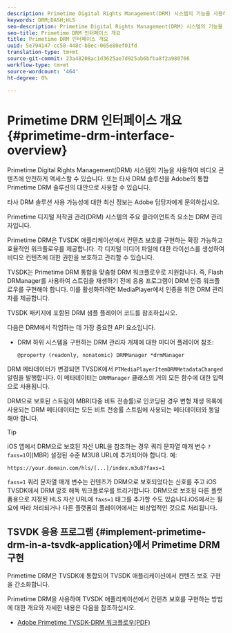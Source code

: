 ```yaml
---
description: Primetime Digital Rights Management(DRM) 시스템의 기능을 사용하여 비디오 콘텐츠에 안전하게 액세스할 수 있습니다. 또는 타사 DRM 솔루션을 Adobe의 통합 Primetime DRM 솔루션의 대안으로 사용할 수 있습니다.
keywords: DRM;DASH;HLS
seo-description: Primetime Digital Rights Management(DRM) 시스템의 기능을 사용하여 비디오 콘텐츠에 안전하게 액세스할 수 있습니다. 또는 타사 DRM 솔루션을 Adobe의 통합 Primetime DRM 솔루션의 대안으로 사용할 수 있습니다.
seo-title: Primetime DRM 인터페이스 개요
title: Primetime DRM 인터페이스 개요
uuid: 5e794147-cc58-448c-b8ec-065e80ef01fd
translation-type: tm+mt
source-git-commit: 23a48208ac1d3625ae7d925ab6bfba8f2a980766
workflow-type: tm+mt
source-wordcount: '464'
ht-degree: 0%

---
```



# Primetime DRM 인터페이스 개요 {#primetime-drm-interface-overview}

Primetime Digital Rights Management(DRM) 시스템의 기능을 사용하여 비디오 콘텐츠에 안전하게 액세스할 수 있습니다. 또는 타사 DRM 솔루션을 Adobe의 통합 Primetime DRM 솔루션의 대안으로 사용할 수 있습니다.

<!--<a id="section_4DD54E085AB345FE9BE00865E56B28DB"></a>-->

타사 DRM 솔루션 사용 가능성에 대한 최신 정보는 Adobe 담당자에게 문의하십시오.

Primetime 디지털 저작권 관리(DRM) 시스템의 주요 클라이언트측 요소는 DRM 관리자입니다.

Primetime DRM은 TVSDK 애플리케이션에서 컨텐츠 보호를 구현하는 확장 가능하고 효율적인 워크플로우를 제공합니다. 각 디지털 미디어 파일에 대한 라이선스를 생성하여 비디오 컨텐츠에 대한 권한을 보호하고 관리할 수 있습니다.

TVSDK는 Primetime DRM 통합을 맞춤형 DRM 워크플로우로 지원합니다. 즉, Flash DRManager를 사용하여 스트림을 재생하기 전에 응용 프로그램이 DRM 인증 워크플로우를 구현해야 합니다. 이를 활성화하려면 MediaPlayer에서 인증을 위한 DRM 관리자를 제공합니다.

TVSDK 패키지에 포함된 DRM 샘플 플레이어 코드를 참조하십시오.

다음은 DRM에서 작업하는 데 가장 중요한 API 요소입니다.

* DRM 하위 시스템을 구현하는 DRM 관리자 개체에 대한 미디어 플레이어 참조:

   ```
   @property (readonly, nonatomic) DRMManager *drmManager
   ```

<!--<a id="section_F986DB1EDD6F44CD8E57419CCA0921E8"></a>-->

DRM 메타데이터가 변경되면 TVSDK에서 `PTMediaPlayerItemDRMMetadataChanged` 알림을 발행합니다. 이 메타데이터는 `DRMManager` 클래스의 거의 모든 함수에 대한 입력으로 사용됩니다.

<!--<a id="section_223DCF63BAB6438792A85352A79044CC"></a>-->

DRM으로 보호된 스트림이 MBR(다중 비트 전송률)로 인코딩된 경우 변형 재생 목록에 사용되는 DRM 메타데이터는 모든 비트 전송률 스트림에 사용되는 메타데이터와 동일해야 합니다.

>[!TIP]
>
>iOS 앱에서 DRM으로 보호된 자산 URL을 참조하는 경우 쿼리 문자열 매개 변수 `?faxs=1`이(MBR) 설정된 수준 M3U8 URL에 추가되어야 합니다. 예:

```
https://your.domain.com/hls/[...]/index.m3u8?faxs=1
```

`faxs=1` 쿼리 문자열 매개 변수는 컨텐츠가 DRM으로 보호되었다는 신호를 주고 iOS TVSDK에서 DRM 암호 해독 워크플로우를 트리거합니다. DRM으로 보호된 다른 플랫폼용으로 지정된 HLS 자산 URL에 `faxs=1` 태그를 추가할 수도 있습니다.iOS에서는 필요에 따라 처리되거나 다른 플랫폼의 플레이어에서는 비상업적인 것으로 처리됩니다.

## TSVDK 응용 프로그램 {#implement-primetime-drm-in-a-tsvdk-application}에서 Primetime DRM 구현

Primetime DRM은 TVSDK에 통합되어 TVSDK 애플리케이션에서 컨텐츠 보호 구현을 간소화합니다.

Primetime DRM을 사용하여 TVSDK 애플리케이션에서 컨텐츠 보호를 구현하는 방법에 대한 개요와 자세한 내용은 다음을 참조하십시오.

* [Adobe Primetime TVSDK-DRM 워크플로우(PDF)](https://helpx.adobe.com/content/dam/help/en/primetime/drm/drm_tvsdk_drm_workflow.pdf)